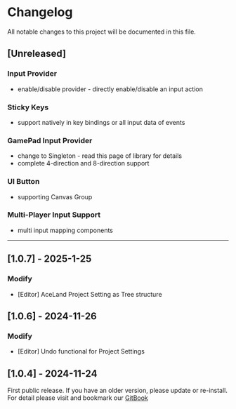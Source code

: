 ﻿# Changelog

All notable changes to this project will be documented in this file.

## [Unreleased]

### Input Provider
- enable/disable provider - directly enable/disable an input action

### Sticky Keys
- support natively in key bindings or all input data of events

### GamePad Input Provider
- change to Singleton<T> - read this page of library for details
- complete 4-direction and 8-direction support

### UI Button
- supporting Canvas Group

### Multi-Player Input Support
- multi input mapping components

---

## [1.0.7] - 2025-1-25

### Modify
- [Editor] AceLand Project Setting as Tree structure

## [1.0.6] - 2024-11-26

### Modify
- [Editor] Undo functional for Project Settings

## [1.0.4] - 2024-11-24

First public release. If you have an older version, please update or re-install.   
For detail please visit and bookmark our [GitBook](https://aceland-workshop.gitbook.io/aceland-unity-packages/)
